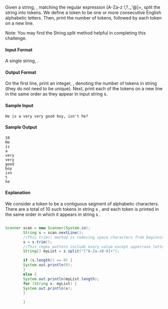 Given a string, , matching the regular expression [A-Za-z !,?._'@]+, split the string into tokens. We define a token to be one or more consecutive English alphabetic letters. Then, print the number of tokens, followed by each token on a new line.

Note: You may find the String.split method helpful in completing this challenge.

#### Input Format

A single string, .

#### Output Format

On the first line, print an integer, , denoting the number of tokens in string  (they do not need to be unique).
Next, print each of the  tokens on a new line in the same order as they appear in input string s.

#### Sample Input
```
He is a very very good boy, isn't he?
```
#### Sample Output
```
10
He
is
a
very
very
good
boy
isn
t
he
```

#### Explanation

We consider a token to be a contiguous segment of alphabetic characters. There are a total of 10 such tokens in string s , and each token is printed in the same order in which it appears in string s .

```java

Scanner scan = new Scanner(System.in);
        String s = scan.nextLine();
        //This trim() method is removing space characters from beginning and ending of string
        s = s.trim();
        //This regex pattern include every value except uppercase letters, lowercase letters, and numbers
        String[] myList = s.split("[^A-Za-z0-9]+");

        if (s.length() == 0) {
        System.out.println(0);
        }
        else {
        System.out.println(myList.length);
        for (String x: myList) {
        System.out.println(x);
        }

        }
```